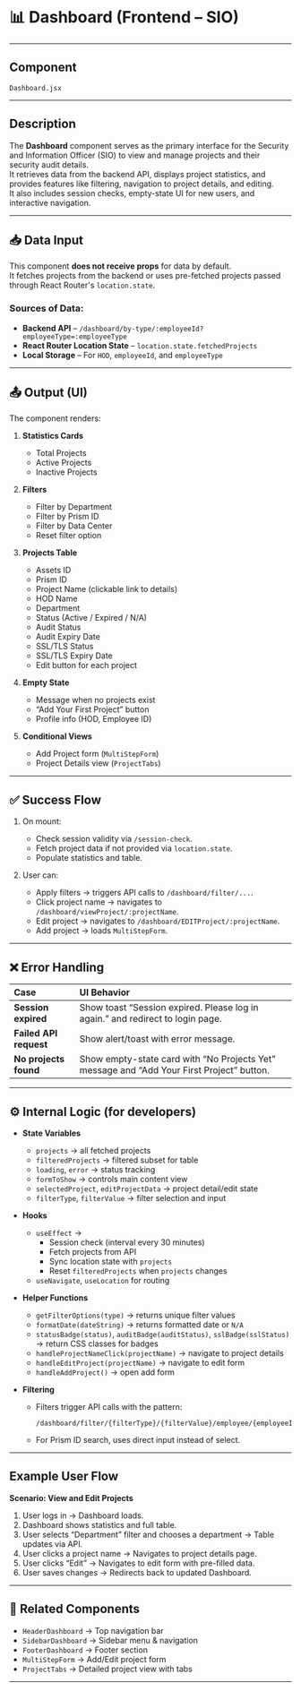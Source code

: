 # 📊 Dashboard (Frontend – SIO)

---

## Component
`Dashboard.jsx`

---

## Description
The **Dashboard** component serves as the primary interface for the Security and Information Officer (SIO) to view and manage projects and their security audit details.  
It retrieves data from the backend API, displays project statistics, and provides features like filtering, navigation to project details, and editing.  
It also includes session checks, empty-state UI for new users, and interactive navigation.

---

## 📥 Data Input

This component **does not receive props** for data by default.  
It fetches projects from the backend or uses pre-fetched projects passed through React Router's `location.state`.

### Sources of Data:
- **Backend API** – `/dashboard/by-type/:employeeId?employeeType=:employeeType`
- **React Router Location State** – `location.state.fetchedProjects`
- **Local Storage** – For `HOD`, `employeeId`, and `employeeType`

---

## 📤 Output (UI)

The component renders:

1. **Statistics Cards**
   - Total Projects
   - Active Projects
   - Inactive Projects

2. **Filters**
   - Filter by Department
   - Filter by Prism ID
   - Filter by Data Center
   - Reset filter option

3. **Projects Table**
   - Assets ID  
   - Prism ID  
   - Project Name (clickable link to details)  
   - HOD Name  
   - Department  
   - Status (Active / Expired / N/A)  
   - Audit Status  
   - Audit Expiry Date  
   - SSL/TLS Status  
   - SSL/TLS Expiry Date  
   - Edit button for each project

4. **Empty State**
   - Message when no projects exist
   - “Add Your First Project” button
   - Profile info (HOD, Employee ID)

5. **Conditional Views**
   - Add Project form (`MultiStepForm`)
   - Project Details view (`ProjectTabs`)

---

## ✅ Success Flow

1. On mount:
   - Check session validity via `/session-check`.
   - Fetch project data if not provided via `location.state`.
   - Populate statistics and table.

2. User can:
   - Apply filters → triggers API calls to `/dashboard/filter/...`.
   - Click project name → navigates to `/dashboard/viewProject/:projectName`.
   - Edit project → navigates to `/dashboard/EDITProject/:projectName`.
   - Add project → loads `MultiStepForm`.

---

## ❌ Error Handling

| Case | UI Behavior |
| :--- | :--- |
| **Session expired** | Show toast “Session expired. Please log in again.” and redirect to login page. |
| **Failed API request** | Show alert/toast with error message. |
| **No projects found** | Show empty-state card with “No Projects Yet” message and “Add Your First Project” button. |

---

## ⚙️ Internal Logic (for developers)

- **State Variables**
  - `projects` → all fetched projects
  - `filteredProjects` → filtered subset for table
  - `loading`, `error` → status tracking
  - `formToShow` → controls main content view
  - `selectedProject`, `editProjectData` → project detail/edit state
  - `filterType`, `filterValue` → filter selection and input

- **Hooks**
  - `useEffect` → 
    - Session check (interval every 30 minutes)
    - Fetch projects from API
    - Sync location state with `projects`
    - Reset `filteredProjects` when `projects` changes
  - `useNavigate`, `useLocation` for routing

- **Helper Functions**
  - `getFilterOptions(type)` → returns unique filter values
  - `formatDate(dateString)` → returns formatted date or `N/A`
  - `statusBadge(status)`, `auditBadge(auditStatus)`, `sslBadge(sslStatus)` → return CSS classes for badges
  - `handleProjectNameClick(projectName)` → navigate to project details
  - `handleEditProject(projectName)` → navigate to edit form
  - `handleAddProject()` → open add form

- **Filtering**
  - Filters trigger API calls with the pattern:
    ```
    /dashboard/filter/{filterType}/{filterValue}/employee/{employeeId}/employeeType/{employeeType}
    ```
  - For Prism ID search, uses direct input instead of select.

---

## Example User Flow

**Scenario: View and Edit Projects**
1. User logs in → Dashboard loads.
2. Dashboard shows statistics and full table.
3. User selects “Department” filter and chooses a department → Table updates via API.
4. User clicks a project name → Navigates to project details page.
5. User clicks “Edit” → Navigates to edit form with pre-filled data.
6. User saves changes → Redirects back to updated Dashboard.

---

## 🔗 Related Components
- `HeaderDashboard` → Top navigation bar  
- `SidebarDashboard` → Sidebar menu & navigation  
- `FooterDashboard` → Footer section  
- `MultiStepForm` → Add/Edit project form  
- `ProjectTabs` → Detailed project view with tabs  

---
